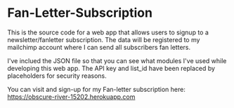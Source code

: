 # Fan-Letter-Subscription

This is the source code for a web app that allows users to signup to a newsletter/fanletter subscription. The data will be registered to my mailchimp account where I can send all subscribers fan letters.

I've inclued the JSON file so that you can see what modules I've used while developing this web app. The API key and list_id have been replaced by placeholders for security reasons.

You can visit and sign-up for my Fan-letter subscription here: https://obscure-river-15202.herokuapp.com
